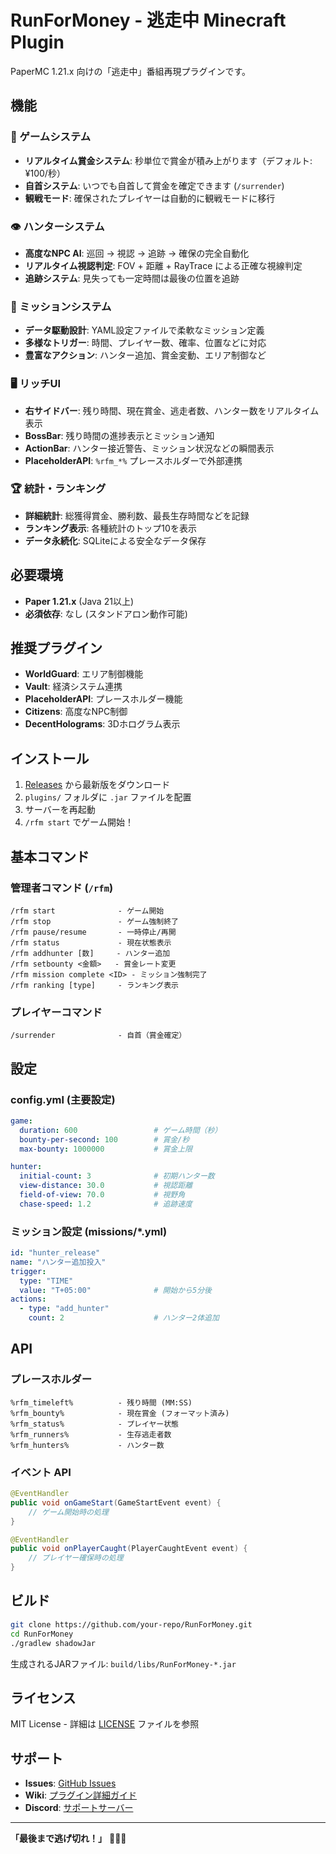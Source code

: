 # RunForMoney - 逃走中 Minecraft Plugin

PaperMC 1.21.x 向けの「逃走中」番組再現プラグインです。

## 機能

### 🏃 ゲームシステム
- **リアルタイム賞金システム**: 秒単位で賞金が積み上がります（デフォルト: ¥100/秒）
- **自首システム**: いつでも自首して賞金を確定できます (`/surrender`)
- **観戦モード**: 確保されたプレイヤーは自動的に観戦モードに移行

### 👁️ ハンターシステム
- **高度なNPC AI**: 巡回 → 視認 → 追跡 → 確保の完全自動化
- **リアルタイム視認判定**: FOV + 距離 + RayTrace による正確な視線判定
- **追跡システム**: 見失っても一定時間は最後の位置を追跡

### 🎯 ミッションシステム
- **データ駆動設計**: YAML設定ファイルで柔軟なミッション定義
- **多様なトリガー**: 時間、プレイヤー数、確率、位置などに対応
- **豊富なアクション**: ハンター追加、賞金変動、エリア制御など

### 🖥️ リッチUI
- **右サイドバー**: 残り時間、現在賞金、逃走者数、ハンター数をリアルタイム表示
- **BossBar**: 残り時間の進捗表示とミッション通知
- **ActionBar**: ハンター接近警告、ミッション状況などの瞬間表示
- **PlaceholderAPI**: `%rfm_*%` プレースホルダーで外部連携

### 🏆 統計・ランキング
- **詳細統計**: 総獲得賞金、勝利数、最長生存時間などを記録
- **ランキング表示**: 各種統計のトップ10を表示
- **データ永続化**: SQLiteによる安全なデータ保存

## 必要環境

- **Paper 1.21.x** (Java 21以上)
- **必須依存**: なし (スタンドアロン動作可能)

## 推奨プラグイン

- **WorldGuard**: エリア制御機能
- **Vault**: 経済システム連携  
- **PlaceholderAPI**: プレースホルダー機能
- **Citizens**: 高度なNPC制御
- **DecentHolograms**: 3Dホログラム表示

## インストール

1. [Releases](../../releases) から最新版をダウンロード
2. `plugins/` フォルダに `.jar` ファイルを配置
3. サーバーを再起動
4. `/rfm start` でゲーム開始！

## 基本コマンド

### 管理者コマンド (`/rfm`)
```
/rfm start              - ゲーム開始
/rfm stop               - ゲーム強制終了
/rfm pause/resume       - 一時停止/再開
/rfm status             - 現在状態表示
/rfm addhunter [数]     - ハンター追加
/rfm setbounty <金額>   - 賞金レート変更
/rfm mission complete <ID> - ミッション強制完了
/rfm ranking [type]     - ランキング表示
```

### プレイヤーコマンド
```
/surrender              - 自首（賞金確定）
```

## 設定

### config.yml (主要設定)
```yaml
game:
  duration: 600                 # ゲーム時間（秒）
  bounty-per-second: 100        # 賞金/秒
  max-bounty: 1000000           # 賞金上限

hunter:
  initial-count: 3              # 初期ハンター数
  view-distance: 30.0           # 視認距離
  field-of-view: 70.0           # 視野角
  chase-speed: 1.2              # 追跡速度
```

### ミッション設定 (missions/*.yml)
```yaml
id: "hunter_release"
name: "ハンター追加投入"
trigger:
  type: "TIME"
  value: "T+05:00"              # 開始から5分後
actions:
  - type: "add_hunter"
    count: 2                    # ハンター2体追加
```

## API

### プレースホルダー
```
%rfm_timeleft%          - 残り時間 (MM:SS)
%rfm_bounty%            - 現在賞金 (フォーマット済み)
%rfm_status%            - プレイヤー状態
%rfm_runners%           - 生存逃走者数
%rfm_hunters%           - ハンター数
```

### イベント API
```java
@EventHandler
public void onGameStart(GameStartEvent event) {
    // ゲーム開始時の処理
}

@EventHandler  
public void onPlayerCaught(PlayerCaughtEvent event) {
    // プレイヤー確保時の処理
}
```

## ビルド

```bash
git clone https://github.com/your-repo/RunForMoney.git
cd RunForMoney
./gradlew shadowJar
```

生成されるJARファイル: `build/libs/RunForMoney-*.jar`

## ライセンス

MIT License - 詳細は [LICENSE](LICENSE) ファイルを参照

## サポート

- **Issues**: [GitHub Issues](../../issues)
- **Wiki**: [プラグイン詳細ガイド](../../wiki)
- **Discord**: [サポートサーバー](https://discord.gg/your-server)

---

**「最後まで逃げ切れ！」** 🏃‍♂️💨